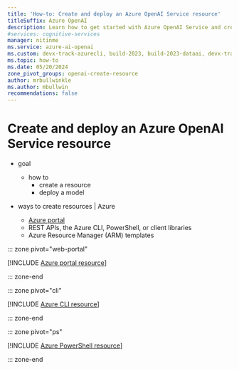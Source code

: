 ```yaml
---
title: 'How-to: Create and deploy an Azure OpenAI Service resource'
titleSuffix: Azure OpenAI
description: Learn how to get started with Azure OpenAI Service and create your first resource and deploy your first model in the Azure CLI or the Azure portal.
#services: cognitive-services
manager: nitinme
ms.service: azure-ai-openai
ms.custom: devx-track-azurecli, build-2023, build-2023-dataai, devx-track-azurepowershell
ms.topic: how-to
ms.date: 05/20/2024
zone_pivot_groups: openai-create-resource
author: mrbullwinkle
ms.author: mbullwin
recommendations: false
---
```


# Create and deploy an Azure OpenAI Service resource

* goal
  * how to 
    * create a resource
    * deploy a model

* ways to create resources | Azure
  * [Azure portal](https://portal.azure.com/?microsoft_azure_marketplace_ItemHideKey=microsoft_openai_tip#create/Microsoft.CognitiveServicesOpenAI)
  * REST APIs, the Azure CLI, PowerShell, or client libraries
  * Azure Resource Manager (ARM) templates

::: zone pivot="web-portal"

[!INCLUDE [Azure portal resource](../includes/create-resource-portal.md)]

::: zone-end

::: zone pivot="cli"

[!INCLUDE [Azure CLI resource](../includes/create-resource-cli.md)]

::: zone-end

::: zone pivot="ps"

[!INCLUDE [Azure PowerShell resource](../includes/create-resource-powershell.md)]

::: zone-end
